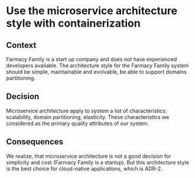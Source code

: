 # Use the microservice architecture style with containerization

## Context
Farmacy Family is a start up company and does not have experienced developers available.
The architecture style for the Farmacy Family system should be simple, maintainable and evolvable, be able to support domains partitioning.

## Decision
Microservice architecture apply to system a list of characteristics: scalability, domain partitioning, elasticity. These characteristics we considered as the primary quality attributes of our system.

## Consequences
We realize, that microservice architecture is not a good decision for simplicity and cost (Farmacy Family is a startup). But this architecture style is the best choice for cloud-native applications, which is ADR-2.
